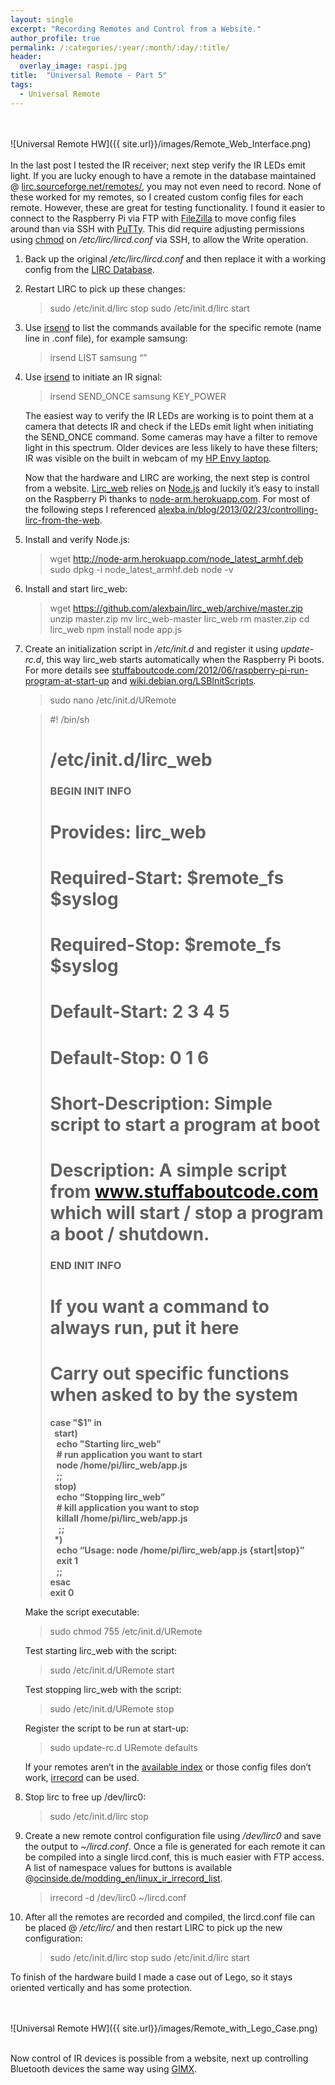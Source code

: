 ```yaml
---
layout: single
excerpt: "Recording Remotes and Control from a Website."
author_profile: true
permalink: /:categories/:year/:month/:day/:title/
header:
  overlay_image: raspi.jpg
title:  "Universal Remote - Part 5"
tags:
  - Universal Remote
---
```

<br><br>
![Universal Remote HW]({{ site.url}}/images/Remote_Web_Interface.png)
<br><br>
In the last post I tested the IR receiver; next step verify the IR LEDs emit light. If you are lucky enough to have a remote in the database maintained @ [lirc.sourceforge.net/remotes/], you may not even need to record. None of these worked for my remotes, so I created custom config files for each remote. However, these are great for testing functionality. I found it easier to connect to the Raspberry Pi via FTP with [FileZilla] to move config files around than via SSH with [PuTTy]. This did require adjusting permissions using [chmod] on <i>/etc/lirc/lircd.conf</i> via SSH, to allow the Write operation.

1. Back up the original <i>/etc/lirc/lircd.conf</i> and then replace it with a working config from the [LIRC Database].

2. Restart LIRC to pick up these changes:

    > sudo /etc/init.d/lirc stop
    > sudo /etc/init.d/lirc start

3. Use [irsend] to list the commands available for the specific remote (name line in .conf file), for example samsung:

    > irsend LIST samsung “”

4. Use [irsend] to initiate an IR signal:

    > irsend SEND_ONCE samsung KEY_POWER

    The easiest way to verify the IR LEDs are working is to point them at a camera that detects IR and check if the LEDs emit light when initiating the SEND_ONCE command. Some cameras may have a filter to remove light in this spectrum. Older devices are less likely to have these filters; IR was visible on the built in webcam of my [HP Envy laptop].

    Now that the hardware and LIRC are working, the next step is control from a website. [Lirc_web] relies on [Node.js] and luckily it’s easy to install on the Raspberry Pi thanks to [node-arm.herokuapp.com]. For most of the following steps I referenced [alexba.in/blog/2013/02/23/controlling-lirc-from-the-web].

5. Install and verify Node.js:

    > wget http://node-arm.herokuapp.com/node_latest_armhf.deb
    > sudo dpkg -i node_latest_armhf.deb
    > node -v

6. Install and start lirc_web:

    > wget https://github.com/alexbain/lirc_web/archive/master.zip
    > unzip master.zip
    > mv lirc_web-master lirc_web
    > rm master.zip
    > cd lirc_web
    > npm install
    > node app.js

7. Create an initialization script in <i>/etc/init.d</i> and register it using <i>update-rc.d</i>, this way lirc_web starts automatically when the Raspberry Pi boots. For more details see [stuffaboutcode.com/2012/06/raspberry-pi-run-program-at-start-up] and [wiki.debian.org/LSBInitScripts].

    > sudo nano /etc/init.d/URemote

    > #! /bin/sh    
    > # /etc/init.d/lirc_web     
    > ### BEGIN INIT INFO     
    > # Provides:          lirc_web    
    > # Required-Start:    $remote_fs $syslog    
    > # Required-Stop:     $remote_fs $syslog    
    > # Default-Start:     2 3 4 5    
    > # Default-Stop:      0 1 6    
    > # Short-Description: Simple script to start a program at boot    
    > # Description:       A simple script from www.stuffaboutcode.com which will start / stop a program a boot / shutdown.    
    > ### END INIT INFO    
    > # If you want a command to always run, put it here    
    > # Carry out specific functions when asked to by the system    
    > <b>case "$1" in    
    > &nbsp;&nbsp;start)    
    > &nbsp;&nbsp;&nbsp;echo "Starting lirc_web"    
    > &nbsp;&nbsp;&nbsp;# run application you want to start    
    > &nbsp;&nbsp;&nbsp;node /home/pi/lirc_web/app.js    
    > &nbsp;&nbsp;&nbsp;;;    
    > &nbsp;&nbsp;stop)    
    > &nbsp;&nbsp;&nbsp;echo “Stopping lirc_web”    
    > &nbsp;&nbsp;&nbsp;# kill application you want to stop    
    > &nbsp;&nbsp;&nbsp;killall /home/pi/lirc_web/app.js    
    > &nbsp;&nbsp;&nbsp; ;;    
    > &nbsp;&nbsp;*)    
    > &nbsp;&nbsp;&nbsp;echo “Usage: node /home/pi/lirc_web/app.js {start|stop}”    
    > &nbsp;&nbsp;&nbsp;exit 1    
    > &nbsp;&nbsp;&nbsp;;;    
    > esac    
    > exit 0 </b>    

    Make the script executable:

    > sudo chmod 755 /etc/init.d/URemote

    Test starting lirc_web with the script:

    > sudo /etc/init.d/URemote start

    Test stopping lirc_web with the script:

    > sudo /etc/init.d/URemote stop

    Register the script to be run at start-up:

    > sudo update-rc.d URemote defaults

    If your remotes aren’t in the [available index] or those config files don’t work, [irrecord] can be used.

8. Stop lirc to free up /dev/lirc0:

    > sudo /etc/init.d/lirc stop

9.  Create a new remote control configuration file using <i>/dev/lirc0</i> and save the output to <i>~/lircd.conf</i>. Once a file is generated for each remote it can be compiled into a single lircd.conf, this is much easier with FTP access. A list of namespace values for buttons is available @[ocinside.de/modding_en/linux_ir_irrecord_list].

    > irrecord -d /dev/lirc0 ~/lircd.conf

10. After all the remotes are recorded and compiled, the lircd.conf file can be placed @ <i>/etc/lirc/</i> and then restart LIRC to pick up the new configuration:

    > sudo /etc/init.d/lirc stop
    > sudo /etc/init.d/lirc start

To finish of the hardware build I made a case out of Lego, so it stays oriented vertically and has some protection.

<br><br>
![Universal Remote HW]({{ site.url}}/images/Remote_with_Lego_Case.png)
<br><br>

Now control of IR devices is possible from a website, next up controlling Bluetooth devices the same way using [GIMX].



[lirc.sourceforge.net/remotes/]: http://lirc.sourceforge.net/remotes/
[FileZilla]: https://filezilla-project.org/
[PuTTy]: http://www.putty.org/
[chmod]: https://en.wikipedia.org/wiki/Chmod

[LIRC Database]: http://lirc.sourceforge.net/remotes/

[irsend]: http://www.lirc.org/html/irsend.html

[HP Envy laptop]: https://www.cnet.com/products/hp-envy-14-beats-edition/review/

[Lirc_web]: https://github.com/alexbain/lirc_web
[Node.js]: https://nodejs.org  
[node-arm.herokuapp.com]: http://node-arm.herokuapp.com/

[alexba.in/blog/2013/02/23/controlling-lirc-from-the-web]: http://alexba.in/blog/2013/02/23/controlling-lirc-from-the-web/

[stuffaboutcode.com/2012/06/raspberry-pi-run-program-at-start-up]: http://www.stuffaboutcode.com/2012/06/raspberry-pi-run-program-at-start-up.html
[wiki.debian.org/LSBInitScripts]: https://wiki.debian.org/LSBInitScripts

[available index]: http://lirc.sourceforge.net/remotes/
[irrecord]: http://www.lirc.org/html/irrecord.html

[ocinside.de/modding_en/linux_ir_irrecord_list]: http://www.ocinside.de/modding_en/linux_ir_irrecord_list/

[GIMX]: http://gimx.fr/wiki/index.php?title=Command_line  
